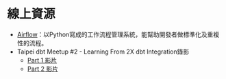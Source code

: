 # 線上資源

- [Airflow](https://airflow.apache.org/)：以Python寫成的工作流程管理系統，能幫助開發者做標準化及重複性的流程。
- Taipei dbt Meetup #2 - Learning From 2X dbt Integration錄影
   - [Part 1 影片](https://youtu.be/y-EB7c9ZmuQ?si=uyy8DxyN3-lHbM1i)
   - [Part 2 影片](https://www.youtube.com/watch?v=CX5iwtNsw5w&t=418s)
